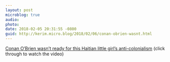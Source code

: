 ```yaml
---
layout: post
microblog: true
audio: 
photo: 
date: 2018-02-05 20:31:55 -0800
guid: http://kerim.micro.blog/2018/02/06/conan-obrien-wasnt.html
---
```

[Conan O’Brien wasn’t ready for this Haitian little girl’s anti-colonialism](http://afropunk.com/2018/02/conan-obrian-wasnt-ready-haitian-little-girls-anti-colonialism/) (click through to watch the video)

